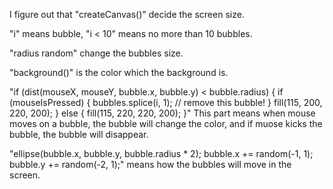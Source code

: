 I figure out that "createCanvas()" decide the screen size.

"i" means bubble, "i < 10" means no more than 10 bubbles.

"radius random" change the bubbles size.

"background()" is the color which the background is.

"if (dist(mouseX, mouseY, bubble.x, bubble.y) < bubble.radius) {
   if (mouseIsPressed) {
     bubbles.splice(i, 1); // remove this bubble!
   }
   fill(115, 200, 220, 200);
 } else {
   fill(115, 220, 220, 200);
 }" This part means when mouse moves on a bubble, the bubble will change the color, and if muose kicks the bubble, the bubble will disappear.
    
"ellipse(bubble.x, bubble.y, bubble.radius * 2);
 bubble.x += random(-1, 1);
 bubble.y += random(-2, 1);" means how the bubbles will move in the screen.
